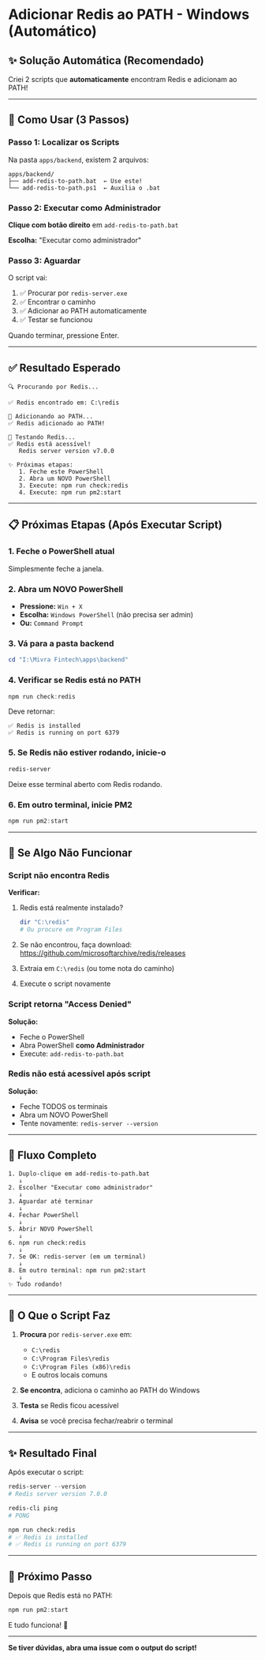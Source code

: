 # Adicionar Redis ao PATH - Windows (Automático)

## ✨ Solução Automática (Recomendado)

Criei 2 scripts que **automaticamente** encontram Redis e adicionam ao PATH!

---

## 🚀 Como Usar (3 Passos)

### Passo 1: Localizar os Scripts

Na pasta `apps/backend`, existem 2 arquivos:
```
apps/backend/
├── add-redis-to-path.bat  ← Use este!
└── add-redis-to-path.ps1  ← Auxilia o .bat
```

### Passo 2: Executar como Administrador

**Clique com botão direito** em `add-redis-to-path.bat`

**Escolha:** "Executar como administrador"

### Passo 3: Aguardar

O script vai:
1. ✅ Procurar por `redis-server.exe`
2. ✅ Encontrar o caminho
3. ✅ Adicionar ao PATH automaticamente
4. ✅ Testar se funcionou

Quando terminar, pressione Enter.

---

## ✅ Resultado Esperado

```
🔍 Procurando por Redis...

✅ Redis encontrado em: C:\redis

🔧 Adicionando ao PATH...
✅ Redis adicionado ao PATH!

🔄 Testando Redis...
✅ Redis está acessível!
   Redis server version v7.0.0

✨ Próximas etapas:
   1. Feche este PowerShell
   2. Abra um NOVO PowerShell
   3. Execute: npm run check:redis
   4. Execute: npm run pm2:start
```

---

## 📋 Próximas Etapas (Após Executar Script)

### 1. Feche o PowerShell atual
Simplesmente feche a janela.

### 2. Abra um NOVO PowerShell
- **Pressione:** `Win + X`
- **Escolha:** `Windows PowerShell` (não precisa ser admin)
- **Ou:** `Command Prompt`

### 3. Vá para a pasta backend
```powershell
cd "I:\Mivra Fintech\apps\backend"
```

### 4. Verificar se Redis está no PATH
```powershell
npm run check:redis
```

Deve retornar:
```
✅ Redis is installed
✅ Redis is running on port 6379
```

### 5. Se Redis não estiver rodando, inicie-o
```powershell
redis-server
```

Deixe esse terminal aberto com Redis rodando.

### 6. Em outro terminal, inicie PM2
```powershell
npm run pm2:start
```

---

## 🔧 Se Algo Não Funcionar

### Script não encontra Redis

**Verificar:**
1. Redis está realmente instalado?
   ```powershell
   dir "C:\redis"
   # Ou procure em Program Files
   ```

2. Se não encontrou, faça download:
   https://github.com/microsoftarchive/redis/releases

3. Extraia em `C:\redis` (ou tome nota do caminho)

4. Execute o script novamente

### Script retorna "Access Denied"

**Solução:**
- Feche o PowerShell
- Abra PowerShell **como Administrador**
- Execute: `add-redis-to-path.bat`

### Redis não está acessível após script

**Solução:**
- Feche TODOS os terminais
- Abra um NOVO PowerShell
- Tente novamente: `redis-server --version`

---

## 🎯 Fluxo Completo

```
1. Duplo-clique em add-redis-to-path.bat
   ↓
2. Escolher "Executar como administrador"
   ↓
3. Aguardar até terminar
   ↓
4. Fechar PowerShell
   ↓
5. Abrir NOVO PowerShell
   ↓
6. npm run check:redis
   ↓
7. Se OK: redis-server (em um terminal)
   ↓
8. Em outro terminal: npm run pm2:start
   ↓
✨ Tudo rodando!
```

---

## 📝 O Que o Script Faz

1. **Procura** por `redis-server.exe` em:
   - `C:\redis`
   - `C:\Program Files\redis`
   - `C:\Program Files (x86)\redis`
   - E outros locais comuns

2. **Se encontra**, adiciona o caminho ao PATH do Windows

3. **Testa** se Redis ficou acessível

4. **Avisa** se você precisa fechar/reabrir o terminal

---

## ✨ Resultado Final

Após executar o script:
```powershell
redis-server --version
# Redis server version 7.0.0

redis-cli ping
# PONG

npm run check:redis
# ✅ Redis is installed
# ✅ Redis is running on port 6379
```

---

## 🎉 Próximo Passo

Depois que Redis está no PATH:

```powershell
npm run pm2:start
```

E tudo funciona! 🚀

---

**Se tiver dúvidas, abra uma issue com o output do script!**
